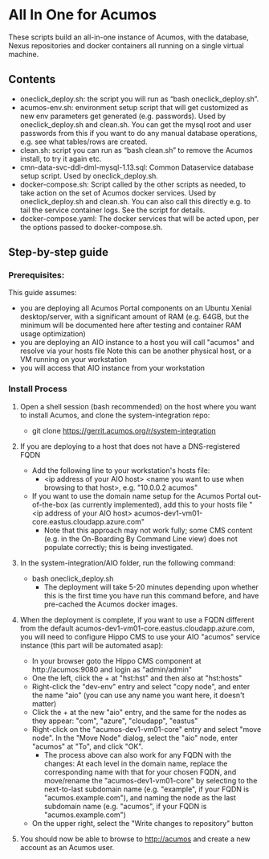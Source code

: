 <!---
.. ===============LICENSE_START=======================================================
.. Acumos CC-BY-4.0
.. ===================================================================================
.. Copyright (C) 2018 AT&T Intellectual Property & Tech Mahindra. All rights reserved.
.. ===================================================================================
.. This Acumos documentation file is distributed by AT&T and Tech Mahindra
.. under the Creative Commons Attribution 4.0 International License (the "License");
.. you may not use this file except in compliance with the License.
.. You may obtain a copy of the License at
..
..      http://creativecommons.org/licenses/by/4.0
..
.. This file is distributed on an "AS IS" BASIS,
.. WITHOUT WARRANTIES OR CONDITIONS OF ANY KIND, either express or implied.
.. See the License for the specific language governing permissions and
.. limitations under the License.
.. ===============LICENSE_END=========================================================
-->

# All In One for Acumos

These scripts build an all-in-one instance of Acumos, with the database,
Nexus repositories and docker containers all running on a single virtual machine.

## Contents

* oneclick_deploy.sh: the script you will run as “bash oneclick_deploy.sh”.
* acumos-env.sh: environment setup script that will get customized as new env parameters get generated (e.g. passwords). Used by oneclick_deploy.sh and clean.sh. You can get the mysql root and user passwords from this if you want to do any manual database operations, e.g. see what tables/rows are created.
* clean.sh: script you can run as “bash clean.sh” to remove the Acumos install, to try it again etc.
* cmn-data-svc-ddl-dml-mysql-1.13.sql: Common Dataservice database setup script. Used by oneclick_deploy.sh.
* docker-compose.sh: Script called by the other scripts as needed, to take action on the set of Acumos docker services. Used by oneclick_deploy.sh and clean.sh. You can also call this directly e.g. to tail the service container logs. See the script for details.
* docker-compose.yaml: The docker services that will be acted upon, per the options passed to docker-compose.sh.

## Step-by-step guide

### Prerequisites:
This guide assumes:

* you are deploying all Acumos Portal components on an Ubuntu Xenial desktop/server, with a significant amount of RAM (e.g. 64GB, but the minimum will be documented here after testing and container RAM usage optimization)
* you are deploying an AIO instance to a host you will call "acumos" and resolve via your hosts file
Note this can be another physical host, or a VM running on your workstation
* you will access that AIO instance from your workstation

### Install Process

1. Open a shell session (bash recommended) on the host where you want to install Acumos, and clone the system-integration repo:
   * git clone https://gerrit.acumos.org/r/system-integration

1. If you are deploying to a host that does not have a DNS-registered FQDN
   * Add the following line to your workstation's hosts file:
     * \<ip address of your AIO host\> \<name you want to use when browsing to that host\>, e.g. "10.0.0.2 acumos"
   * If you want to use the domain name setup for the Acumos Portal out-of-the-box (as currently implemented), add this to your hosts file "\<ip address of your AIO host\> acumos-dev1-vm01-core.eastus.cloudapp.azure.com"
     * Note that this approach may not work fully; some CMS content (e.g. in the On-Boarding By Command Line view) does not populate correctly; this is being investigated.

1. In the system-integration/AIO folder, run the following command:
   * bash oneclick_deploy.sh
     * The deployment will take 5-20 minutes depending upon whether this is the first time you have run this command before, and have pre-cached the Acumos docker images.

1. When the deployment is complete, if you want to use a FQDN different from the default acumos-dev1-vm01-core.eastus.cloudapp.azure.com, you will need to configure Hippo CMS to use your AIO "acumos" service instance (this part will be automated asap):
   * In your browser goto the Hippo CMS component at http://acumos:9080 and login as "admin/admin"
   * One the left, click the + at "hst:hst" and then also at "hst:hosts"
   * Right-click the "dev-env" entry and select "copy node", and enter the name "aio" (you can use any name you want here, it doesn't matter)
   * Click the + at the new "aio" entry, and the same for the nodes as they appear: "com", "azure", "cloudapp", "eastus"
   * Right-click on the "acumos-dev1-vm01-core" entry and select "move node". In the "Move Node" dialog, select the "aio" node, enter "acumos" at "To", and click "OK".
     * The process above can also work for any FQDN with the changes: At each level in the domain name, replace the corresponding name with that for your chosen FQDN, and move/rename the "acumos-dev1-vm01-core" by selecting to the next-to-last subdomain name (e.g. "example", if your FQDN is "acumos.example.com"), and naming the node as the last subdomain name (e.g. "acumos", if your FQDN is "acumos.example.com")
   * On the upper right, select the "Write changes to repository" button

1. You should now be able to browse to [http://acumos](http://acumos) and create a new account as an Acumos user.
